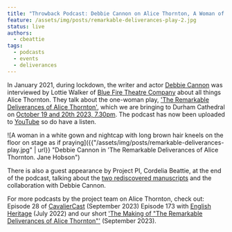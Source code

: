 ```yaml
---
title: "Throwback Podcast: Debbie Cannon on Alice Thornton, A Woman of Her Time"
feature: /assets/img/posts/remarkable-deliverances-play-2.jpg 
status: live
authors:
  - cbeattie
tags:
  - podcasts
  - events
  - deliverances
---
```


In January 2021, during lockdown, the writer and actor [Debbie Cannon](https://debbiecannon.org) was interviewed by Lottie Walker of [Blue Fire Theatre Company](https://www.bluefiretheatre.co.uk/podcast) about all things Alice Thornton. They talk about the one-woman play, ['The Remarkable Deliverances of Alice Thornton'](https://thornton.kdl.kcl.ac.uk/posts/news/2023-06-16-tickets-for-thornton-durham-play/), which we are bringing to Durham Cathedral on [October 19 and 20th 2023, 7.30pm](https://durhamcathedral.ticketsolve.com/ticketbooth/shows/1173644589). The podcast has now been uploaded to [YouTube](https://www.youtube.com/watch?v=BtSzOiDImPw) so do have a listen.

![A woman in a white gown and nightcap with long brown hair kneels on the floor on stage as if praying]({{"/assets/img/posts/remarkable-deliverances-play.jpg" | url}} "Debbie Cannon in 'The Remarkable Deliverances of Alice Thornton. Jane Hobson")

There is also a guest appearance by Project PI, Cordelia Beattie, at the end of the podcast, talking about the [two rediscovered manuscripts](https://thornton.kdl.kcl.ac.uk/posts/blog/2022-06-23-two-missing-thornton-manuscripts/) and the collaboration with Debbie Cannon.

For more podcasts by the project team on Alice Thornton, check out:
Episode 28 of [CavalierCast](https://www.buzzsprout.com/1194917/13556873-episode-28-alice-thornton-s-manuscripts) (September 2023) 
Episode 173 with [English Heritage](https://soundcloud.com/englishheritage/episode-173-civil-war-and-childbirth-alice-thornton-and-middleham-castle) (July 2022)
and our short ['The Making of "The Remarkable Deliverances of Alice Thornton"'](https://on.soundcloud.com/tNLEp) (September 2023).


